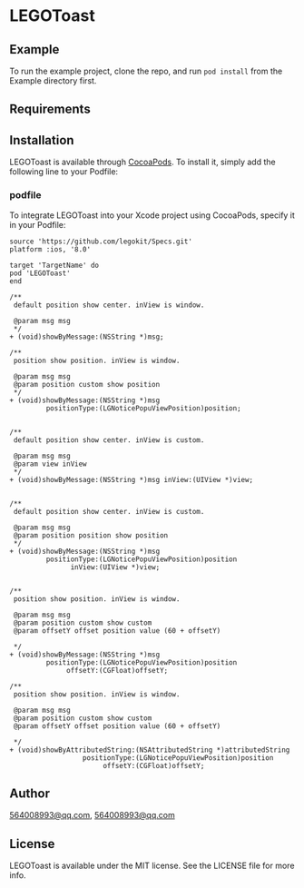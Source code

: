 # LEGOToast

## Example

To run the example project, clone the repo, and run `pod install` from the Example directory first.

## Requirements

## Installation

LEGOToast is available through [CocoaPods](https://cocoapods.org). To install
it, simply add the following line to your Podfile:

### podfile

To integrate LEGOToast into your Xcode project using CocoaPods, specify it in your Podfile:

```
source 'https://github.com/legokit/Specs.git'
platform :ios, '8.0'

target 'TargetName' do
pod 'LEGOToast'
end

```
```
/**
 default position show center. inView is window.
 
 @param msg msg
 */
+ (void)showByMessage:(NSString *)msg;

/**
 position show position. inView is window.
 
 @param msg msg
 @param position custom show position
 */
+ (void)showByMessage:(NSString *)msg
         positionType:(LGNoticePopuViewPosition)position;


/**
 default position show center. inView is custom.

 @param msg msg
 @param view inView
 */
+ (void)showByMessage:(NSString *)msg inView:(UIView *)view;


/**
 default position show center. inView is custom.
 
 @param msg msg
 @param position position show position
 */
+ (void)showByMessage:(NSString *)msg
         positionType:(LGNoticePopuViewPosition)position
               inView:(UIView *)view;


/**
 position show position. inView is window.
 
 @param msg msg
 @param position custom show custom
 @param offsetY offset position value (60 + offsetY)

 */
+ (void)showByMessage:(NSString *)msg
         positionType:(LGNoticePopuViewPosition)position
              offsetY:(CGFloat)offsetY;

/**
 position show position. inView is window.
 
 @param msg msg
 @param position custom show custom
 @param offsetY offset position value (60 + offsetY)
 
 */
+ (void)showByAttributedString:(NSAttributedString *)attributedString
                  positionType:(LGNoticePopuViewPosition)position
                       offsetY:(CGFloat)offsetY;
```
                       
## Author

564008993@qq.com, 564008993@qq.com

## License

LEGOToast is available under the MIT license. See the LICENSE file for more info.
